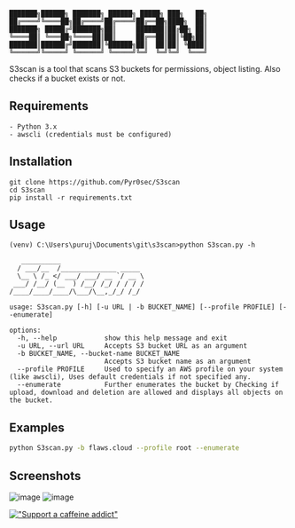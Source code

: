 ```
███████╗██████╗ ███████╗ ██████╗ █████╗ ███╗   ██╗
██╔════╝╚════██╗██╔════╝██╔════╝██╔══██╗████╗  ██║
███████╗ █████╔╝███████╗██║     ███████║██╔██╗ ██║
╚════██║ ╚═══██╗╚════██║██║     ██╔══██║██║╚██╗██║
███████║██████╔╝███████║╚██████╗██║  ██║██║ ╚████║
╚══════╝╚═════╝ ╚══════╝ ╚═════╝╚═╝  ╚═╝╚═╝  ╚═══╝
```
S3scan is a tool that scans S3 buckets for permissions, object listing. Also checks if a bucket exists or not.


Requirements
---
```
- Python 3.x
- awscli (credentials must be configured)
```


Installation
---
```
git clone https://github.com/Pyr0sec/S3scan
cd S3scan
pip install -r requirements.txt
```


Usage
---
```shell
(venv) C:\Users\puruj\Documents\git\s3scan>python S3scan.py -h                                              

   __________
  / ___/__  /______________ _____
  \__ \ /_ </ ___/ ___/ __ `/ __ \
 ___/ /__/ (__  ) /__/ /_/ / / / /
/____/____/____/\___/\__,_/_/ /_/

usage: S3scan.py [-h] [-u URL | -b BUCKET_NAME] [--profile PROFILE] [--enumerate]

options:
  -h, --help            show this help message and exit
  -u URL, --url URL     Accepts S3 bucket URL as an argument
  -b BUCKET_NAME, --bucket-name BUCKET_NAME
                        Accepts S3 bucket name as an argument
  --profile PROFILE     Used to specify an AWS profile on your system (like awscli), Uses default credentials if not specified any.
  --enumerate           Further enumerates the bucket by Checking if upload, download and deletion are allowed and displays all objects on the bucket.      
```


Examples
---
```bash
python S3scan.py -b flaws.cloud --profile root --enumerate
```


Screenshots
---
![image](https://user-images.githubusercontent.com/74669749/202524888-acee8716-31f6-48b8-b10b-97a69a86736d.png)
![image](https://user-images.githubusercontent.com/74669749/202555416-e1a93997-3d70-4c28-b616-fc3658f882af.png)

[!["Support a caffeine addict"](https://www.buymeacoffee.com/assets/img/custom_images/orange_img.png)](https://www.buymeacoffee.com/Pyrosec)
